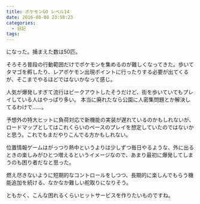 ```yaml
---
title: ポケモンGO レベル14
date: 2016-08-08 23:58:23
categories:
  - 日記
tags:
---
```


になった。捕まえた数は50匹。

そろそろ普段の行動範囲だけでポケモンを集めるのが難しくなってきた。歩いてタマゴを孵したり、レアポケモン出現ポイントに行ったりする必要が出てくるが、そこまでやるほどではないかなって感じ。

人気が爆発しすぎて流行はピークアウトしたそうだけど、街を歩いていてもプレイしている人はやっぱり多い。
本当に廃れたなら公園に人密集問題とか解決してるわけで……。

予想外の特大ヒットに負荷対応で新機能の実装が遅れているのかもしれないが、ロードマップとしてはこれくらいのペースのプレイを想定していたのではないかと思う。これでもまだやりこんでる方かもしれない。

位置情報ゲームはがっつり熱中というよりは少しずつ毎日やるような、外に出るときの楽しみがひとつ増えるというイメージなので、あまり最初に爆発してしまうのも困り者だなと思った。

燃え尽きないように短期的なコントロールをしつつ、長期的に楽しんでもらう機能追加を続ける、なかなか難しい舵取りになりそう。

ともかく、こんな困れるくらいヒットサービスを作りたいものですね。

